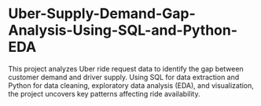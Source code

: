 # Uber-Supply-Demand-Gap-Analysis-Using-SQL-and-Python-EDA
This project analyzes Uber ride request data to identify the gap between customer demand and driver supply. Using SQL for data extraction and Python for data cleaning, exploratory data analysis (EDA), and visualization, the project uncovers key patterns affecting ride availability.
